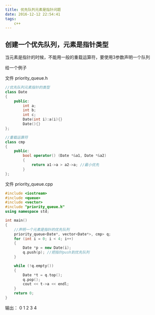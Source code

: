 ```yaml
---
title: 优先队列元素是指针问题
date: 2016-12-12 22:54:41
tags:
    c++
---
```


## 创建一个优先队列，元素是指针类型

当元素是指针的时候，不能用一般的重载运算符，要使用3参数声明一个队列

给一个例子

文件 priority_queue.h
```C++
//优先队列元素指针的类型
class Date
{
    public:
        int a;
        int b;
        int c;
        Date(int i):a(i){}
        Date(){}
};

//重载运算符
class cmp
{
    public:
        bool operator() (Date *&a1, Date *&a2)
        {
            return a1->a > a2->a; //最小优先
        }
};
```

文件 priority_queue.cpp
```C++
#include <iostream>
#include <queue>
#include <vector>
#include "priority_queue.h"
using namespace std;

int main()
{
    //声明一个元素是指针的优先队列
    priority_queue<Date*, vector<Date*>, cmp> q;
    for (int i = 0; i < 4; i++)
    {
        Date *p = new Date(i);
        q.push(p); //把指针push到优先队列
    }

    while (!q.empty())
    {
        Date *t = q.top();
        q.pop();
        cout << t->a << endl;
    }
    return 0;
}
```

输出：
0
1
2
3
4
